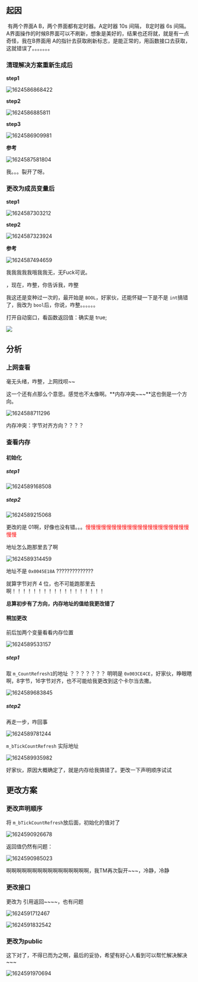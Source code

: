 ## 起因

​		有两个界面A B，两个界面都有定时器。A定时器 10s 间隔， B定时器 6s 间隔。A界面操作的时候B界面可以不刷新，想象是美好的，结果也还将就，就是有一点奇怪，我在B界面用 A的指针去获取刷新标志，是能正常的，用函数接口去获取，这就错误了。。。。。。。



### 清理解决方案重新生成后

**step1**

![1624586868422](images/1624586868422.png)

**step2**

![1624586885811](images/1624586885811.png)

**step3**

![1624586909981](images/1624586909981.png)

**参考**

![1624587581804](images/1624587581804.png)

我。。。裂开了呀。

### 更改为成员变量后

**step1**

![1624587303212](images/1624587303212.png)

**step2**

![1624587323924](images/1624587323924.png)

**参考**

![1624587494659](images/1624587494659.png)

我我我我我哦我我无，无Fuck可说。

，现在，咋整，你告诉我，咋整

我这还是变种过一次的，最开始是 `BOOL`，好家伙，还能怀疑一下是不是 `int`搞错了，我改为 `bool`后，你说，咋整。。。。。。

打开自动窗口，看函数返回值：确实是 true;

![](images/1624588996603.png)

## 分析

### 上网查看

毫无头绪，咋整，上网找呗~~

这一个还有点那么个意思。感觉也不太像啊。**内存冲突~~~**这也倒是一个方向。

![1624588711296](images/1624588711296.png)

内存冲突：字节对齐方向？？？？



### 查看内存

#### 初始化

##### **step1**



![1624589168508](images/1624589168508.png)

##### step2

![1624589215068](images/1624589215068.png)

更改的是 01啊，好像也没有错。。。<font color=red>慢慢慢慢慢慢慢慢慢慢慢慢慢慢慢慢慢慢慢慢慢慢 </font>

地址怎么跑那里去了啊

![1624589314459](images/1624589314459.png)

地址不是 `0x0045E18A` ??????????????

就算字节对齐 4 位，也不可能跑那里去啊！！！！！！！！！！！！！！！！！！

**总算初步有了方向，内存地址的值给我更改错了**



#### 稍加更改

前后加两个变量看看内存位置

![1624589533157](images/1624589533157.png)



##### step1

取 `m_CountRefresh1`的地址 ？？？？？？？ 明明是 `0x003CE4CE`，好家伙，睁眼瞎啊，8字节，16字节对齐，也不可能给我更改到这个卡尔当去撒。

![1624589683845](images/1624589683845.png)

##### step2

再走一步，咋回事

![1624589781244](images/1624589781244.png)

`m_bTickCountRefresh` 实际地址

![1624589935982](images/1624589935982.png)



好家伙，原因大概确定了，就是内存给我搞错了。更改一下声明顺序试试

## 更改方案

### 更改声明顺序

将 `m_bTickCountRefresh`放后面，初始化的值对了

![1624590926678](images/1624590926678.png)

返回值仍然有问题：

![1624590985023](images/1624590985023.png)

啊啊啊啊啊啊啊啊啊啊啊啊啊啊啊啊，我TM再次裂开~~~，冷静，冷静

### 更改接口

更改为 引用返回~~~~，也有问题

![1624591712467](images/1624591712467.png)

![1624591832542](images/1624591832542.png)

### 更改为public

这下对了，不得已而为之啊，最后的妥协，希望有好心人看到可以帮忙解决解决~~~

![1624591970694](images/1624591970694.png)

